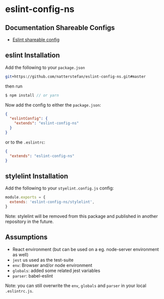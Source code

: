 # eslint-config-ns

## Documentation Shareable Configs

- [Eslint shareable config](https://eslint.org/docs/developer-guide/shareable-configs)

## eslint Installation

Add the following to your `package.json`

```bash
git+https://github.com/natterstefan/eslint-config-ns.git#master
```

then run

```js
$ npm install // or yarn
```

Now add the config to either the `package.json`:

```json
{
  "eslintConfig": {
    "extends": "eslint-config-ns"
  }
}
```

or to the `.eslintrc`:

```json
{
  "extends": "eslint-config-ns"
}
```

## stylelint Installation

Add the following to your `styelint.config.js` config:

```js
module.exports = {
  extends: 'eslint-config-ns/stylelint',
}
```

Note: stylelint will be removed from this package and published in another
repository in the future.

## Assumptions

- React environment (but can be used on a eg. node-server environment as well)
- `jest` us used as the test-suite
- `env`: Browser and/or node environment
- `globals`: added some related jest variables
- `parser`: babel-eslint

Note: you can still overwrite the `env`, `globals` and `parser` in your local
`.eslintrc.js`.
